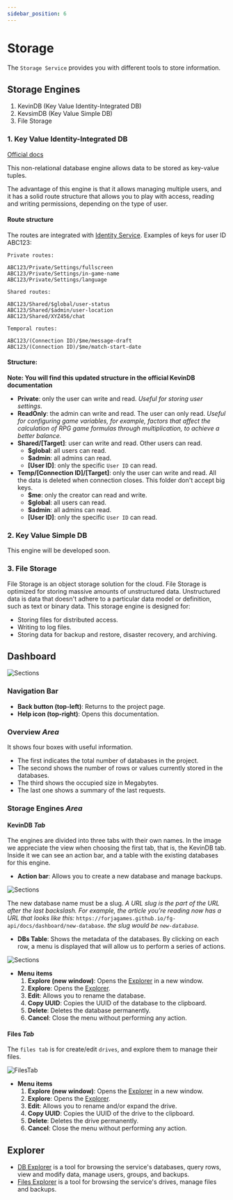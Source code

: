 ```yaml
---
sidebar_position: 6
---
```


# Storage

The `Storage Service` provides you with different tools to store information.

## Storage Engines
1. KevinDB (Key Value Identity-Integrated DB)
2. KevsimDB (Key Value Simple DB)
3. File Storage

### 1. Key Value Identity-Integrated DB
[Official docs](../storage/kevin-db.md)

This non-relational database engine allows data to be stored as key-value tuples.

The advantage of this engine is that it allows managing multiple users, and it has a solid route structure that allows you to play with access, reading and writing permissions, depending on the type of user.

#### Route structure
The routes are integrated with [Identity Service](./identity.md).
Examples of keys for user ID ABC123:

```
Private routes:

ABC123/Private/Settings/fullscreen
ABC123/Private/Settings/in-game-name
ABC123/Private/Settings/language

Shared routes:

ABC123/Shared/$global/user-status
ABC123/Shared/$admin/user-location
ABC123/Shared/XYZ456/chat

Temporal routes:

ABC123/(Connection ID)/$me/message-draft
ABC123/(Connection ID)/$me/match-start-date
```

#### Structure:
**Note: You will find this updated structure in the official KevinDB documentation**
* **Private**: only the user can write and read. *Useful for storing user settings*.
* **ReadOnly**: the admin can write and read. The user can only read. *Useful for configuring game variables, for example, factors that affect the calculation of RPG game formulas through multiplication, to achieve a better balance.*
* **Shared/[Target]**: user can write and read. Other users can read.
  * **$global**: all users can read.
  * **$admin**: all admins can read.
  * **[User ID]**: only the specific `User ID` can read.
* **Temp/[Connection ID]/[Target]**: only the user can write and read. All the data is deleted when connection closes. This folder don't accept big keys.
  * **$me**: only the creator can read and write.
  * **$global**: all users can read.
  * **$admin**: all admins can read.
  * **[User ID]**: only the specific `User ID` can read.

### 2. Key Value Simple DB
This engine will be developed soon.

### 3. File Storage
File Storage is an object storage solution for the cloud. File Storage is optimized for storing massive amounts of unstructured data. Unstructured data is data that doesn't adhere to a particular data model or definition, such as text or binary data.
This storage engine is designed for:
* Storing files for distributed access.
* Writing to log files.
* Storing data for backup and restore, disaster recovery, and archiving.

## Dashboard
![Sections](/img/storage/storage_dashboard_2.png)

### Navigation Bar
* __Back button (top-left)__: Returns to the project page.
* __Help icon (top-right)__: Opens this documentation.

### Overview _Area_
It shows four boxes with useful information.
* The first indicates the total number of databases in the project.
* The second shows the number of rows or values currently stored in the databases.
* The third shows the occupied size in Megabytes.
* The last one shows a summary of the last requests.

### Storage Engines _Area_
#### KevinDB _Tab_
The engines are divided into three tabs with their own names.
In the image we appreciate the view when choosing the first tab, that is, the KevinDB tab.
Inside it we can see an action bar, and a table with the existing databases for this engine.
* __Action bar__: Allows you to create a new database and manage backups.

![Sections](/img/storage/storage_new_db.png)

The new database name must be a slug.
_A URL slug is the part of the URL after the last backslash. For example, the article you’re reading now has a URL that looks like this:_
`https://forjagames.github.io/fg-api/docs/dashboard/new-database`. 
_the slug would be `new-database`._

* __DBs Table__: Shows the metadata of the databases. By clicking on each row, a menu is displayed that will allow us to perform a series of actions.

![Sections](/img/storage/storage_menu.png)

* __Menu items__
  1. __Explore (new window)__: Opens the [Explorer](../storage/db-explorer.md) in a new window.
  2. __Explore__: Opens the [Explorer](../storage/db-explorer.md).
  3. __Edit__: Allows you to rename the database.
  4. __Copy UUID__: Copies the UUID of the database to the clipboard.
  5. __Delete__: Deletes the database permanently.
  6. __Cancel__: Close the menu without performing any action.

#### Files _Tab_
The `files tab` is for create/edit `drives`, and explore them to manage their files.

![FilesTab](/img/storage/storage_dashboard_files.png)

* __Menu items__
  1. __Explore (new window)__: Opens the [Explorer](../storage/files-explorer.md) in a new window.
  2. __Explore__: Opens the [Explorer](../storage/files-explorer.md).
  3. __Edit__: Allows you to rename and/or expand the drive.
  4. __Copy UUID__: Copies the UUID of the drive to the clipboard.
  5. __Delete__: Deletes the drive permanently.
  6. __Cancel__: Close the menu without performing any action.

## Explorer
* [DB Explorer](../storage/db-explorer.md) is a tool for browsing the service's databases, query rows, view and modify data, manage users, groups, and backups.
* [Files Explorer](../storage/files-explorer.md) is a tool for browsing the service's drives, manage files and backups.
